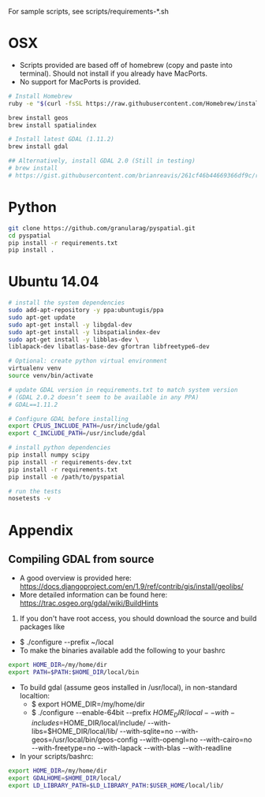 For sample scripts, see scripts/requirements-*.sh

# OSX

*  Scripts provided are based off of homebrew (copy and paste into terminal).  Should not install if you already have MacPorts.
*  No support for MacPorts is provided.

```bash
# Install Homebrew
ruby -e "$(curl -fsSL https://raw.githubusercontent.com/Homebrew/install/master/install)"

brew install geos
brew install spatialindex

# Install latest GDAL (1.11.2)
brew install gdal

## Alternatively, install GDAL 2.0 (Still in testing)
# brew install
# https://gist.githubusercontent.com/brianreavis/261cf46b44669366df9c/raw/aa7f2f2a8a511975d7d1dae9e5acf5ac203ba969/gdal.rb
```

# Python

```bash
git clone https://github.com/granularag/pyspatial.git
cd pyspatial
pip install -r requirements.txt
pip install .
```

# Ubuntu 14.04
```bash
# install the system dependencies
sudo add-apt-repository -y ppa:ubuntugis/ppa
sudo apt-get update
sudo apt-get install -y libgdal-dev
sudo apt-get install -y libspatialindex-dev
sudo apt-get install -y libblas-dev \
liblapack-dev libatlas-base-dev gfortran libfreetype6-dev

# Optional: create python virtual environment
virtualenv venv
source venv/bin/activate

# update GDAL version in requirements.txt to match system version 
# (GDAL 2.0.2 doesn’t seem to be available in any PPA)
# GDAL==1.11.2

# Configure GDAL before installing
export CPLUS_INCLUDE_PATH=/usr/include/gdal
export C_INCLUDE_PATH=/usr/include/gdal

# install python dependencies
pip install numpy scipy
pip install -r requirements-dev.txt
pip install -r requirements.txt
pip install -e /path/to/pyspatial

# run the tests
nosetests -v
```

# Appendix

## Compiling GDAL from source

* A good overview is provided here: https://docs.djangoproject.com/en/1.9/ref/contrib/gis/install/geolibs/
* More detailed information can be found here: https://trac.osgeo.org/gdal/wiki/BuildHints


1. If you don't have root access, you should download the source and build packages like
  * $ ./configure --prefix ~/local
* To make the binaries available add the following to your bashrc

```bash
export HOME_DIR=/my/home/dir
export PATH=$PATH:$HOME_DIR/local/bin
```

* To build gdal (assume geos installed in /usr/local), in non-standard localtion:
  * $ export HOME_DIR=/my/home/dir
  * $ ./configure --enable-64bit --prefix $HOME_DIR/local --with-includes=$HOME_DIR/local/include/ --with-libs=$HOME_DIR/local/lib/ --with-sqlite=no --with-geos=/usr/local/bin/geos-config --with-opengl=no --with-cairo=no --with-freetype=no --with-lapack --with-blas --with-readline
* In your scripts/bashrc:


```bash
export HOME_DIR=/my/home/dir
export GDALHOME=$HOME_DIR/local/
export LD_LIBRARY_PATH=$LD_LIBRARY_PATH:$USER_HOME/local/lib/
```
